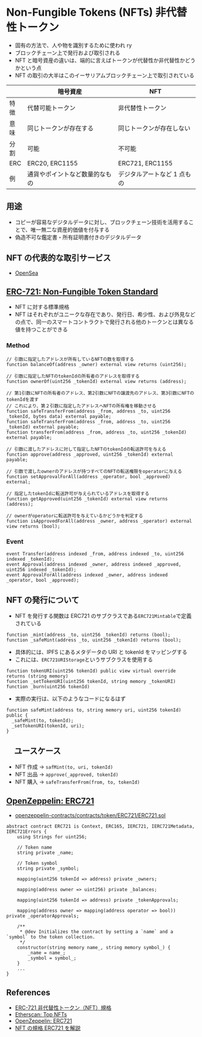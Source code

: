 # Non-Fungible Tokens (NFTs) 非代替性トークン

- 固有の方法で、人や物を識別するために使われ ry
- ブロックチェーン上で発行および取引される
- NFT と暗号資産の違いは、端的に言えばトークンが代替性か非代替性かどうかという点
- NFT の取引の大半はこのイーサリアムブロックチェーン上で取引されている

|      | 暗号資産                       | NFT                         |
| ---- | ------------------------------ | --------------------------- |
| 特徴 | 代替可能トークン               | 非代替性トークン            |
| 意味 | 同じトークンが存在する         | 同じトークンが存在しない    |
| 分割 | 可能                           | 不可能                      |
| ERC  | ERC20, ERC1155                 | ERC721, ERC1155             |
| 例   | 通貨やポイントなど数量的なもの | デジタルアートなど 1 点もの |

## 用途

- コピーが容易なデジタルデータに対し、ブロックチェーン技術を活用することで、唯一無二な資産的価値を付与する
- 偽造不可な鑑定書・所有証明書付きのデジタルデータ

## NFT の代表的な取引サービス

- [OpenSea](https://opensea.io/)

## [ERC-721: Non-Fungible Token Standard](https://eips.ethereum.org/EIPS/eip-721)

- NFT に対する標準規格
- NFT はそれぞれがユニークな存在であり、発行日、希少性、および外見などの点で、同一のスマートコントラクトで発行される他のトークンとは異なる値を持つことができる

### Method

```solidity
// 引数に指定したアドレスが所有しているNFTの数を取得する
function balanceOf(address _owner) external view returns (uint256);

// 引数に指定したNFTのtokenIdの所有者のアドレスを取得する
function ownerOf(uint256 _tokenId) external view returns (address);

// 第1引数にNFTの所有者のアドレス、第2引数にNFTの譲渡先のアドレス、第3引数にNFTのtokenIdを渡す
// これにより、第２引数に指定したアドレスへNFTの所有権を移動させる
function safeTransferFrom(address _from, address _to, uint256 _tokenId, bytes data) external payable;
function safeTransferFrom(address _from, address _to, uint256 _tokenId) external payable;
function transferFrom(address _from, address _to, uint256 _tokenId) external payable;

// 引数に渡したアドレスに対して指定したNFTのtokenIdの転送許可を与える
function approve(address _approved, uint256 _tokenId) external payable;

// 引数で渡したownerのアドレスが持つすべてのNFTの転送権限をoperatorに与える
function setApprovalForAll(address _operator, bool _approved) external;

// 指定したtokenIdに転送許可が与えられているアドレスを取得する
function getApproved(uint256 _tokenId) external view returns (address);

// ownerがoperatorに転送許可を与えているかどうかを判定する
function isApprovedForAll(address _owner, address _operator) external view returns (bool);
```

### Event

```solidity
event Transfer(address indexed _from, address indexed _to, uint256 indexed _tokenId);
event Approval(address indexed _owner, address indexed _approved, uint256 indexed _tokenId);
event ApprovalForAll(address indexed _owner, address indexed _operator, bool _approved);
```

## NFT の発行について

- NFT を発行する関数は ERC721 のサブクラスである`ERC721Mintable`で定義されている

```solidity
function _mint(address _to, uint256 _tokenId) returns (bool);
function _safeMint(address _to, uint256 _tokenId) returns (bool);
```

- 具体的には、IPFS にあるメタデータの URI と tokenId をマッピングする
- これには、`ERC721URIStorage`というサブクラスを使用する

```solidity
function tokenURI(uint256 tokenId) public view virtual override returns (string memory)
function _setTokenURI(uint256 tokenId, string memory _tokenURI)
function _burn(uint256 tokenId)
```

- 実際の実行は、以下のようなコードになるはず

```solidity
function safeMint(address to, string memory uri, uint256 tokenId) public {
  _safeMint(to, tokenId);
  _setTokenURI(tokenId, uri);
}
```

## 　ユースケース

- NFT 作成 -> `safMint(to, uri, tokenId)`
- NFT 出品 -> `approve(_approved, tokenId)`
- NFT 購入 -> `safeTransferFrom(from, to, tokenId)`

## [OpenZeppelin: ERC721](https://docs.openzeppelin.com/contracts/4.x/erc721)

- [openzeppelin-contracts/contracts/token/ERC721/ERC721.sol](https://github.com/OpenZeppelin/openzeppelin-contracts/blob/8186c07a83c09046c6fbaa90a035ee47e4d7d785/contracts/token/ERC721/ERC721.sol)

```solidity
abstract contract ERC721 is Context, ERC165, IERC721, IERC721Metadata, IERC721Errors {
    using Strings for uint256;

    // Token name
    string private _name;

    // Token symbol
    string private _symbol;

    mapping(uint256 tokenId => address) private _owners;

    mapping(address owner => uint256) private _balances;

    mapping(uint256 tokenId => address) private _tokenApprovals;

    mapping(address owner => mapping(address operator => bool)) private _operatorApprovals;

    /**
     * @dev Initializes the contract by setting a `name` and a `symbol` to the token collection.
     */
    constructor(string memory name_, string memory symbol_) {
        _name = name_;
        _symbol = symbol_;
    }
    ...
}
```

## References

- [ERC-721 非代替性トークン（NFT）規格](https://ethereum.org/ja/developers/docs/standards/tokens/erc-721/)
- [Etherscan: Top NFTs](https://etherscan.io/nft-top-contracts)
- [OpenZeppelin: ERC721](https://docs.openzeppelin.com/contracts/4.x/erc721)
- [NFT の規格 ERC721 を解説](https://tech-lab.sios.jp/archives/32656)
